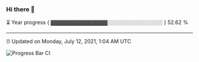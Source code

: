 ### Hi there 👋

⏳ Year progress { ▓▓▓▓▓▓▓▓▓▓▓▓▓▓▓░░░░░░░░░░░░░░░ } 52.62 %

---

⏰ Updated on Monday, July 12, 2021, 1:04 AM UTC

![Progress Bar CI](https://github.com/arthurbuhl/arthurbuhl/workflows/Progress%20Bar%20CI/badge.svg)
